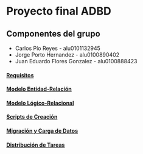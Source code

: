 # Proyecto final ADBD
## Componentes del grupo
* Carlos Pío Reyes - alu0101132945
* Jorge Porto Hernandez - alu0100890402
* Juan Eduardo Flores Gonzalez - alu0100888423

#### [Requisitos](https://drive.google.com/file/d/1Mk_Fws0cnXVHXrozmHdO7bLkedA6s9bn/view?usp=sharing&authuser=1)
#### [Modelo Entidad-Relación](https://drive.google.com/file/d/1310WDrSlCDDioL4g-waBW37hNg-Q_e6Z/view?usp=sharing&authuser=1)
#### [Modelo Lógico-Relacional](https://drive.google.com/file/d/1L8GxmLcMCG5V1cg5s1F3KC1b9_dwzn-3/view?usp=sharing&authuser=1)
#### [Scripts de Creación](https://drive.google.com/file/d/1BTnbwCSl9i5hcoqAUaZWn3v4l71l2fDD/view?usp=sharing&authuser=1)
#### [Migración y Carga de Datos](https://drive.google.com/file/d/1L-WMGWHXMmuAf4hvNmmCWpMyxZkN0OLY/view?usp=sharing&authuser=1)
#### [Distribución de Tareas](https://drive.google.com/file/d/1Bvdbjim67Su3cAefBj3pgwzNNuzM5jNB/view?usp=sharing&authuser=2)

